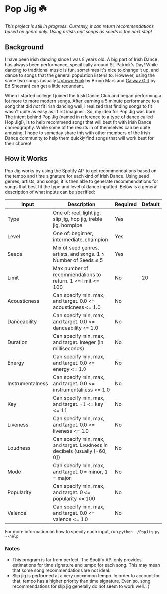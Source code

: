 # Pop Jig ☘️
_This project is still in progress. Currently, it can return recommendations based on genre only. Using artists and songs as seeds is the next step!_


## Background

I have been irish dancing since I was 8 years old. A big part of Irish Dance has always been performance, specifically around St. Patrick's Day! While dancing to traditional music is fun, sometimes it's nice to change it up, and dance to songs that the general population listens to. However, using the same two songs (usually [Uptown Funk](https://open.spotify.com/album/3vLaOYCNCzngDf8QdBg2V1?highlight=spotify:track:32OlwWuMpZ6b0aN2RZOeMS) by Bruno Mars and [Galway Girl](https://open.spotify.com/album/3T4tUhGYeRNVUGevb0wThu?highlight=spotify:track:0afhq8XCExXpqazXczTSve) by Ed Sheeran) can get a little redundant.

When I started college I joined the Irish Dance Club and began performing a lot more to more modern songs. After learning a 5 minute performance to a song that did _not_ fit irish dancing well, I realized that finding songs to fit wasn't quite as easy as I first imagined. So, my idea for Pop Jig was born. The intent behind Pop Jig (named in reference to a type of dance called Hop Jig!), is to help recommend songs that will best fit with Irish Dance choreography. While some of the results in of themselves can be quite amusing, I hope to someday share this with other members of the Irish Dance community to help them quickly find songs that will work best for their choreo!

## How it Works

Pop Jig works by using the Spotify API to get recommendations based on the tempo and time signature for each kind of Irish Dance. Using seed genres, artists, and songs, it is then able to generate recommendations for songs that best fit the type and level of dance inputted. Below is a general description of what inputs can be specified:

| Input            | Description                                                              | Required | Default |
|------------------|--------------------------------------------------------------------------|----------|---------|
| Type             | One of: reel, light jig, slip jig, hop jig, treble jig, hornpipe         | Yes      |         |
| Level            | One of: beginner, intermediate, champion                                 | Yes      |         |
| Seeds            | Mix of seed genres, artists, and songs. 1 ≤ Number of Seeds ≤ 5          | Yes      |         |
| Limit            | Max number of recommendations to return. 1 <= limit <= 100               | No       | 20      |
| Acousticness     | Can specify min, max, and target. 0.0 <= acousticness <= 1.0             | No       |         |
| Danceability     | Can specify min, max, and target. 0.0 <= danceability <= 1.0             | No       |         |
| Duration         | Can specify min, max, and target. Integer (in milliseconds)              | No       |         |
| Energy           | Can specify min, max, and target. 0.0 <= energy <= 1.0                   | No       |         |
| Instrumentalness | Can specify min, max, and target. 0.0 <= instrumentalness <= 1.0         | No       |         |
| Key              | Can specify min, max, and target. -1 <= key <= 11                        | No       |         |
| Liveness         | Can specify min, max, and target. 0.0 <= liveness <= 1.0                 | No       |         |
| Loudness         | Can specify min, max, and target. Loudness in decibels (usually [-60, 0]) | No       |         |
| Mode             | Can specify min, max, and target. 0 = minor, 1 = major                   | No       |         |
| Popularity       | Can specify min, max, and target. 0 <= popularity <= 100                 | No       |         |
| Valence          | Can specify min, max, and target. 0.0 <= valence <= 1.0                  | No       |         |

For more information on how to specify each input, run ```python ./PopJig.py --help```

### Notes
* This program is far from perfect. The Spotify API only provides estimations for time signature and tempo for each song. This may mean that some song recommendations are not ideal.
* Slip jig is performed at a very uncommon tempo. In order to account for that, tempo has a higher priority than time signature. Even so, song recommendations for slip jig generally do not seem to work well. :(
